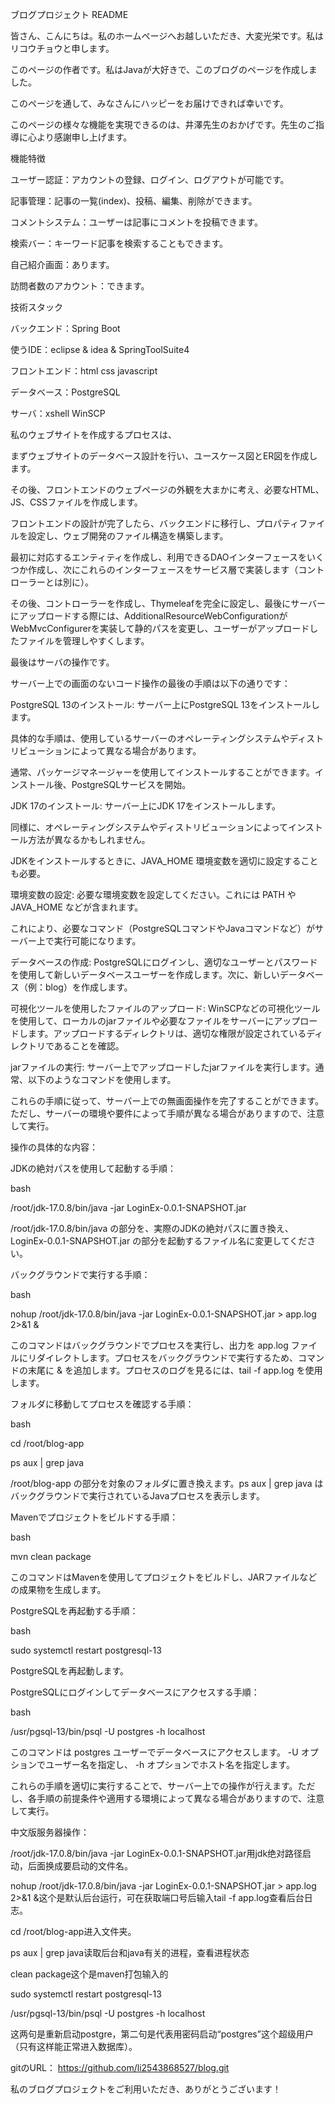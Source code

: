ブログプロジェクト README

皆さん、こんにちは。私のホームページへお越しいただき、大変光栄です。私はリコウチョウと申します。

このページの作者です。私はJavaが大好きで、このブログのページを作成しました。

このページを通して、みなさんにハッピーをお届けできれば幸いです。

このページの様々な機能を実現できるのは、井澤先生のおかげです。先生のご指導に心より感謝申し上げます。


機能特徴

ユーザー認証：アカウントの登録、ログイン、ログアウトが可能です。

記事管理：記事の一覧(index)、投稿、編集、削除ができます。

コメントシステム：ユーザーは記事にコメントを投稿できます。

検索バー：キーワード記事を検索することもできます。

自己紹介画面：あります。

訪問者数のアカウント：できます。

技術スタック

バックエンド：Spring Boot 

使うIDE：eclipse & idea & SpringToolSuite4

フロントエンド：html css javascript 

データベース：PostgreSQL

サーバ：xshell  WinSCP











私のウェブサイトを作成するプロセスは、

まずウェブサイトのデータベース設計を行い、ユースケース図とER図を作成します。

その後、フロントエンドのウェブページの外観を大まかに考え、必要なHTML、JS、CSSファイルを作成します。

フロントエンドの設計が完了したら、バックエンドに移行し、プロパティファイルを設定し、ウェブ開発のファイル構造を構築します。

最初に対応するエンティティを作成し、利用できるDAOインターフェースをいくつか作成し、次にこれらのインターフェースをサービス層で実装します（コントローラーとは別に）。

その後、コントローラーを作成し、Thymeleafを完全に設定し、最後にサーバーにアップロードする際には、AdditionalResourceWebConfigurationがWebMvcConfigurerを実装して静的パスを変更し、ユーザーがアップロードしたファイルを管理しやすくします。

最後はサーバの操作です。

サーバー上での画面のないコード操作の最後の手順は以下の通りです：

PostgreSQL 13のインストール: サーバー上にPostgreSQL 13をインストールします。

具体的な手順は、使用しているサーバーのオペレーティングシステムやディストリビューションによって異なる場合があります。

通常、パッケージマネージャーを使用してインストールすることができます。インストール後、PostgreSQLサービスを開始。

JDK 17のインストール: サーバー上にJDK 17をインストールします。

同様に、オペレーティングシステムやディストリビューションによってインストール方法が異なるかもしれません。

JDKをインストールするときに、JAVA_HOME 環境変数を適切に設定することも必要。

環境変数の設定: 必要な環境変数を設定してください。これには PATH や JAVA_HOME などが含まれます。

これにより、必要なコマンド（PostgreSQLコマンドやJavaコマンドなど）がサーバー上で実行可能になります。

データベースの作成: PostgreSQLにログインし、適切なユーザーとパスワードを使用して新しいデータベースユーザーを作成します。次に、新しいデータベース（例：blog）を作成します。

可視化ツールを使用したファイルのアップロード: WinSCPなどの可視化ツールを使用して、ローカルのjarファイルや必要なファイルをサーバーにアップロードします。アップロードするディレクトリは、適切な権限が設定されているディレクトリであることを確認。

jarファイルの実行: サーバー上でアップロードしたjarファイルを実行します。通常、以下のようなコマンドを使用します。

これらの手順に従って、サーバー上での無画面操作を完了することができます。ただし、サーバーの環境や要件によって手順が異なる場合がありますので、注意して実行。









操作の具体的な内容：

JDKの絶対パスを使用して起動する手順：

bash

/root/jdk-17.0.8/bin/java -jar LoginEx-0.0.1-SNAPSHOT.jar

/root/jdk-17.0.8/bin/java の部分を、実際のJDKの絶対パスに置き換え、LoginEx-0.0.1-SNAPSHOT.jar の部分を起動するファイル名に変更してください。

バックグラウンドで実行する手順：

bash

nohup /root/jdk-17.0.8/bin/java -jar LoginEx-0.0.1-SNAPSHOT.jar > app.log 2>&1 &

このコマンドはバックグラウンドでプロセスを実行し、出力を app.log ファイルにリダイレクトします。プロセスをバックグラウンドで実行するため、コマンドの末尾に & を追加します。プロセスのログを見るには、tail -f app.log を使用します。

フォルダに移動してプロセスを確認する手順：

bash

cd /root/blog-app

ps aux | grep java

/root/blog-app の部分を対象のフォルダに置き換えます。ps aux | grep java はバックグラウンドで実行されているJavaプロセスを表示します。

Mavenでプロジェクトをビルドする手順：

bash

mvn clean package

このコマンドはMavenを使用してプロジェクトをビルドし、JARファイルなどの成果物を生成します。

PostgreSQLを再起動する手順：

bash

sudo systemctl restart postgresql-13

PostgreSQLを再起動します。

PostgreSQLにログインしてデータベースにアクセスする手順：

bash

/usr/pgsql-13/bin/psql -U postgres -h localhost

このコマンドは postgres ユーザーでデータベースにアクセスします。 -U オプションでユーザー名を指定し、 -h オプションでホスト名を指定します。

これらの手順を適切に実行することで、サーバー上での操作が行えます。ただし、各手順の前提条件や適用する環境によって異なる場合がありますので、注意して実行。












中文版服务器操作：

/root/jdk-17.0.8/bin/java -jar LoginEx-0.0.1-SNAPSHOT.jar用jdk绝对路径启动，后面换成要启动的文件名。



nohup /root/jdk-17.0.8/bin/java -jar LoginEx-0.0.1-SNAPSHOT.jar > app.log 2>&1 &这个是默认后台运行，可在获取端口号后输入tail -f app.log查看后台日志。



cd /root/blog-app进入文件夹。



ps aux | grep java读取后台和java有关的进程，查看进程状态



clean package这个是maven打包输入的



sudo systemctl restart postgresql-13

/usr/pgsql-13/bin/psql -U postgres -h localhost

这两句是重新启动postgre，第二句是代表用密码启动“postgres”这个超级用户（只有这样能正常进入数据库）。




gitのURL：
   https://github.com/li2543868527/blog.git


私のブログプロジェクトをご利用いただき、ありがとうございます！
